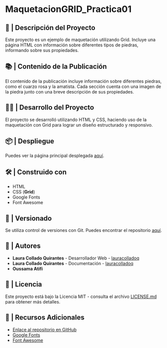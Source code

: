 # MaquetacionGRID_Practica01

## 📄 | Descripción del Proyecto

Este proyecto es un ejemplo de maquetación utilizando Grid. Incluye una página HTML con información sobre diferentes tipos de piedras, informando sobre sus propiedades.

## 📚 | Contenido de la Publicación

El contenido de la publicación incluye información sobre diferentes piedras, como el cuarzo rosa y la amatista. Cada sección cuenta con una imagen de la piedra junto con una breve descripción de sus propiedades.

## 👩‍💻 | Desarrollo del Proyecto

El proyecto se desarrolló utilizando HTML y CSS, haciendo uso de la maquetación con Grid para lograr un diseño estructurado y responsivo.

## 📦 | Despliegue

Puedes ver la página principal desplegada [aquí](./index.html).

## 🛠️ | Construido con

- HTML
- CSS (**Grid**)
- Google Fonts
- Font Awesome

## 📝 | Versionado

Se utiliza control de versiones con Git. Puedes encontrar el repositorio [aquí](https://github.com/lauracolladoq/MaquetacionGRID_Practica01.git).

## 👥 | Autores

- **Laura Collado Quirantes** - Desarrollador Web - [lauracolladoq](https://github.com/lauracolladoq)
- **Laura Collado Quirantes** - Documentación - [lauracolladoq](https://github.com/lauracolladoq)
- **Oussama Atifi**

## 📜 | Licencia

Este proyecto está bajo la Licencia MIT - consulta el archivo [LICENSE.md](LICENSE.md) para obtener más detalles.

## 📎 | Recursos Adicionales

- [Enlace al repositorio en GitHub](https://github.com/lauracolladoq/MaquetacionGRID_Practica01.git)
- [Google Fonts](https://fonts.google.com/)
- [Font Awesome](https://fontawesome.com/)
